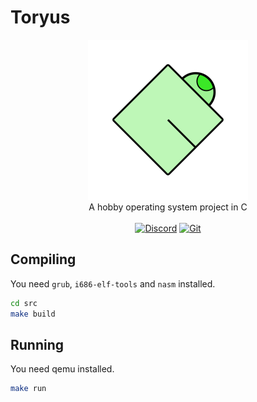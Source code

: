 # Toryus
<p align="center">
<img src="assets/toryus.png" width="256px"/><br/>
A hobby operating system project in C<br/><br/>
<a href="https://discord.gg/7qnUz5KUdD"><img src="https://img.shields.io/badge/Discord-%237289DA.svg?style=for-the-badge&logo=discord&logoColor=white" alt="Discord"/></a>
<a href="https://github.com/Camroku/Toryus"><img src="https://img.shields.io/badge/git-%23F05033.svg?style=for-the-badge&logo=git&logoColor=white" alt="Git"/></a>
</p>

## Compiling
You need `grub`, `i686-elf-tools` and `nasm` installed.
```sh
cd src
make build
```

## Running
You need qemu installed.
```sh
make run
```

